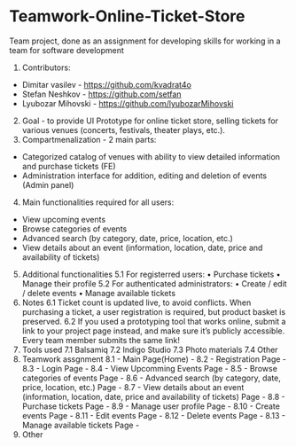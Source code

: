 # Teamwork-Online-Ticket-Store
Team project, done as an assignment for developing skills for working in a team for software development

1. Contributors: 
  - Dimitar vasilev - https://github.com/kvadrat4o 
  - Stefan Neshkov - https://github.com/setfan 
  - Lyubozar Mihovski - https://github.com/lyubozarMihovski 
2. Goal - to provide UI Prototype for online ticket store, selling tickets for various venues (concerts, festivals, theater plays, etc.).
3. Compartmenalization - 2 main parts:
  - Categorized catalog of venues with ability to view detailed information and purchase tickets (FE)
  - Administration interface for addition, editing and deletion of events (Admin panel)
4. Main functionalities required for all users: 
  -	View upcoming events
  - Browse categories of events
  - Advanced search (by category, date, price, location, etc.)
  - View details about an event (information, location, date, price and availability of tickets)
5. Additional functionalities
  5.1 For registerred users:
    •	Purchase tickets
    •	Manage their profile
  5.2 For authenticated administrators:
    •	Create / edit / delete events
    •	Manage available tickets
6. Notes
  6.1 Ticket count is updated live, to avoid conflicts. When purchasing a ticket, a user registration is required, but product basket is preserved.
  6.2 If you used a prototyping tool that works online, submit a link to your project page instead, and make sure it’s publicly accessible. Every team member submits the same link!
7. Tools used
  7.1 Balsamiq
  7.2 Indigo Studio
  7.3 Photo materials
  7.4 Other
8. Teamwork assgnment
  8.1 - Main Page(Home) - 
  8.2 - Registration Page - 
  8.3 - Login Page - 
  8.4 - View Upcomming Events Page - 
  8.5 - Browse categories of events Page - 
  8.6 - Advanced search (by category, date, price, location, etc.) Page - 
  8.7 - View details about an event (information, location, date, price and availability of tickets) Page - 
  8.8 - Purchase tickets Page - 
  8.9 - Manage user profile Page - 
  8.10 - Create events Page - 
  8.11 - Edit events Page - 
  8.12 - Delete events Page - 
  8.13 - Manage available tickets Page - 
9. Other
